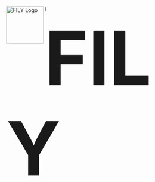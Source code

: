   <img src="https://github.com/user-attachments/assets/da0b5fda-3b44-4bae-b71e-4b2e55220559" align="left" alt="FILY Logo" width="100" />
I<div align="left">
  <h1 style="display: inline; font-size: 200px;"> 
    FILY
  </h1>
</div>
